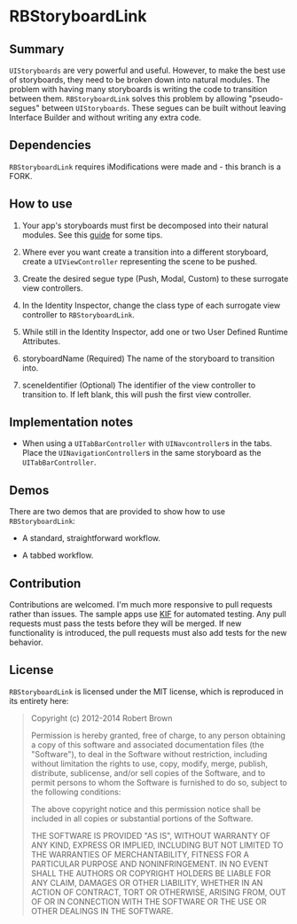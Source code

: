 # RBStoryboardLink

## Summary

`UIStoryboards` are very powerful and useful. However, to make the best use of storyboards, they need to be broken down into natural modules. The problem with having many storyboards is writing the code to transition between them. `RBStoryboardLink` solves this problem by allowing "pseudo-segues" between `UIStoryboards`. These segues can be built without leaving Interface Builder and without writing any extra code. 

## Dependencies

`RBStoryboardLink` requires iModifications were made and - this branch is a FORK.

## How to use

1. Your app's storyboards must first be decomposed into their natural modules. See this [guide][1] for some tips. 

2. Where ever you want create a transition into a different storyboard, create a `UIViewController` representing the scene to be pushed. 

3. Create the desired segue type (Push, Modal, Custom) to these surrogate view controllers. 

4. In the Identity Inspector, change the class type of each surrogate view controller to `RBStoryboardLink`.

5. While still in the Identity Inspector, add one or two User Defined Runtime Attributes. 

  1. storyboardName (Required) The name of the storyboard to transition into.
  
  2. sceneIdentifier (Optional) The identifier of the view controller to transition to. If left blank, this will push the first view controller. 

## Implementation notes

* When using a `UITabBarController` with `UINavcontroller`s in the tabs. Place the `UINavigationController`s in the same storyboard as the `UITabBarController`.

## Demos

There are two demos that are provided to show how to use `RBStoryboardLink`:

* A standard, straightforward workflow. 

* A tabbed workflow. 

## Contribution

Contributions are welcomed. I'm much more responsive to pull requests rather than issues. The sample apps use [KIF][2] for automated testing. Any pull requests must pass the tests before they will be merged. If new functionality is introduced, the pull requests must also add tests for the new behavior. 

## License

`RBStoryboardLink` is licensed under the MIT license, which is reproduced in its entirety here:

>Copyright (c) 2012-2014 Robert Brown
>
>Permission is hereby granted, free of charge, to any person obtaining a copy
>of this software and associated documentation files (the "Software"), to deal
>in the Software without restriction, including without limitation the rights
>to use, copy, modify, merge, publish, distribute, sublicense, and/or sell
>copies of the Software, and to permit persons to whom the Software is
>furnished to do so, subject to the following conditions:
>
>The above copyright notice and this permission notice shall be included in
>all copies or substantial portions of the Software.
>
>THE SOFTWARE IS PROVIDED "AS IS", WITHOUT WARRANTY OF ANY KIND, EXPRESS OR
>IMPLIED, INCLUDING BUT NOT LIMITED TO THE WARRANTIES OF MERCHANTABILITY,
>FITNESS FOR A PARTICULAR PURPOSE AND NONINFRINGEMENT. IN NO EVENT SHALL THE
>AUTHORS OR COPYRIGHT HOLDERS BE LIABLE FOR ANY CLAIM, DAMAGES OR OTHER
>LIABILITY, WHETHER IN AN ACTION OF CONTRACT, TORT OR OTHERWISE, ARISING FROM,
>OUT OF OR IN CONNECTION WITH THE SOFTWARE OR THE USE OR OTHER DEALINGS IN
>THE SOFTWARE.

  [1]: http://robsprogramknowledge.blogspot.com/2012/01/uistoryboard-best-practices.html
  [2]: https://github.com/kif-framework/KIF
